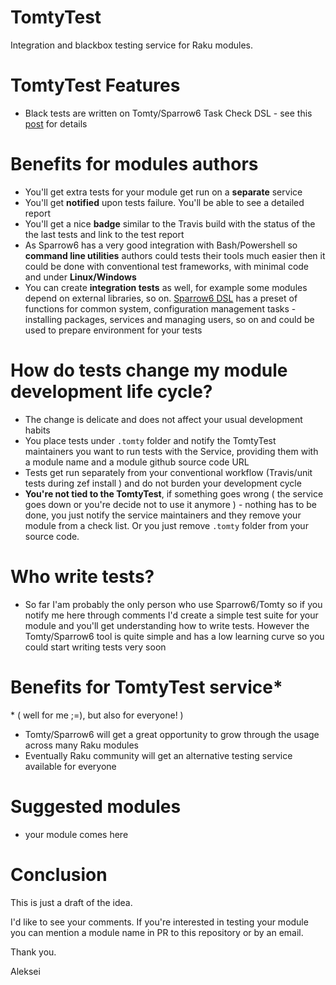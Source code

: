 # TomtyTest

Integration and blackbox testing service for Raku modules.

# TomtyTest Features

* Black tests are written on Tomty/Sparrow6 Task Check DSL - see this [post](https://dev.to/melezhik/simple-blackbox-testing-with-raku-and-sparrow6-g32) for details

# Benefits for modules authors

* You'll get extra tests for your module get run on a **separate** service
* You'll get **notified** upon tests failure. You'll be able to see a detailed report
* You'll get a nice **badge** similar to the Travis build with the status of the the last tests and link to the test report
* As Sparrow6 has a very good integration with Bash/Powershell so **command line utilities** authors could tests their tools much easier then it could be done with conventional test frameworks, with minimal code and under **Linux/Windows**
* You can create **integration tests** as well, for example some modules depend on external libraries, so on. [Sparrow6 DSL](https://github.com/melezhik/Sparrow6/blob/master/documentation/dsl.md) has a preset of functions for common system, configuration management tasks - installing packages, services and managing users, so on and could be used to prepare environment for your tests

# How do tests change my module development life cycle?

* The change is delicate and does not affect your usual development habits
* You place tests under `.tomty` folder and notify the TomtyTest maintainers you want to run tests with the Service, providing them with a module name and a module github source code URL   
* Tests get run separately from your conventional workflow (Travis/unit tests during zef install ) and do not burden your development cycle
* **You're not tied to the TomtyTest**, if something goes wrong ( the service goes down or you're decide not to use it anymore ) - nothing has to be done, you just notify the service maintainers and they  remove your module from a check list. Or you just remove `.tomty` folder from your source code.

# Who write tests?

* So far I'am probably the only person who use Sparrow6/Tomty so if you notify me here through comments I'd create a simple test suite for your module and you'll get understanding how to write tests. However the Tomty/Sparrow6 tool is quite simple and has a low learning curve so you could start writing tests very soon

# Benefits for TomtyTest service*

\* ( well for me ;=), but also for everyone! )

* Tomty/Sparrow6 will get a great opportunity to grow through the usage across many Raku modules
* Eventually Raku community will get an alternative testing service available for everyone 

# Suggested modules

* your module comes here 

# Conclusion

This is just a draft of the idea.

I'd like to see your comments. If you're interested in testing your module you can mention a module name in PR to this repository or by an email.

Thank you.

Aleksei
